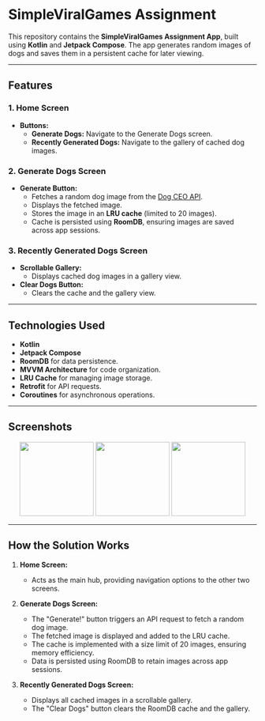 # **SimpleViralGames Assignment**

This repository contains the **SimpleViralGames Assignment App**, built using **Kotlin** and **Jetpack Compose**. The app generates random images of dogs and saves them in a persistent cache for later viewing.  

---

## **Features**

### 1. **Home Screen**  
- **Buttons:**  
  - **Generate Dogs:** Navigate to the Generate Dogs screen.  
  - **Recently Generated Dogs:** Navigate to the gallery of cached dog images.  

### 2. **Generate Dogs Screen**  
- **Generate Button:**  
  - Fetches a random dog image from the [Dog CEO API](https://dog.ceo/dog-api/).  
  - Displays the fetched image.  
  - Stores the image in an **LRU cache** (limited to 20 images).  
  - Cache is persisted using **RoomDB**, ensuring images are saved across app sessions.  

### 3. **Recently Generated Dogs Screen**  
- **Scrollable Gallery:**  
  - Displays cached dog images in a gallery view.  
- **Clear Dogs Button:**  
  - Clears the cache and the gallery view.  

---

## **Technologies Used**
- **Kotlin**  
- **Jetpack Compose**  
- **RoomDB** for data persistence.  
- **MVVM Architecture** for code organization.  
- **LRU Cache** for managing image storage.  
- **Retrofit** for API requests.  
- **Coroutines** for asynchronous operations.  

---

## **Screenshots**

<p align="center">
  <img src="https://i.postimg.cc/HxVvbfds/1.png" width="150">
  <img src="https://i.postimg.cc/1zWYn9xj/2.png" width="150">
  <img src="https://i.postimg.cc/xChx5t1G/3.png" width="150">
</p>

---

## **How the Solution Works**  

1. **Home Screen:**  
   - Acts as the main hub, providing navigation options to the other two screens.  

2. **Generate Dogs Screen:**  
   - The "Generate!" button triggers an API request to fetch a random dog image.  
   - The fetched image is displayed and added to the LRU cache.  
   - The cache is implemented with a size limit of 20 images, ensuring memory efficiency.  
   - Data is persisted using RoomDB to retain images across app sessions.  

3. **Recently Generated Dogs Screen:**  
   - Displays all cached images in a scrollable gallery.  
   - The "Clear Dogs" button clears the RoomDB cache and the gallery.  

